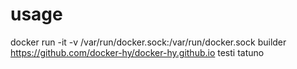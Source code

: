 # usage

docker run -it -v /var/run/docker.sock:/var/run/docker.sock builder https://github.com/docker-hy/docker-hy.github.io testi tatuno